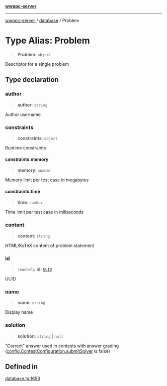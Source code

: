 [**wwppc-server**](../../README.md)

***

[wwppc-server](../../modules.md) / [database](../README.md) / Problem

# Type Alias: Problem

> **Problem**: `object`

Descriptor for a single problem

## Type declaration

### author

> **author**: `string`

Author username

### constraints

> **constraints**: `object`

Runtime constraints

#### constraints.memory

> **memory**: `number`

Memory limit per test case in megabytes

#### constraints.time

> **time**: `number`

Time limit per test case in millseconds

### content

> **content**: `string`

HTML/KaTeX content of problem statement

### id

> `readonly` **id**: [`UUID`](../../util/type-aliases/UUID.md)

UUID

### name

> **name**: `string`

Display name

### solution

> **solution**: `string` \| `null`

"Correct" answer used in contests with answer grading ([config.ContestConfiguration.submitSolver](../../config/interfaces/ContestConfiguration.md#submitsolver) is false)

## Defined in

[database.ts:1653](https://github.com/WWPPC/WWPPC-server/blob/c08bb5874acf9739d5547370b47d1a65e80f6db4/src/database.ts#L1653)
